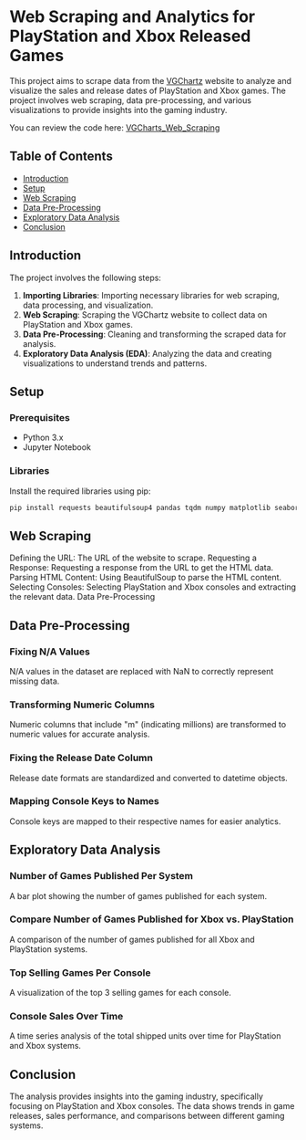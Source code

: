 # Web Scraping and Analytics for PlayStation and Xbox Released Games

This project aims to scrape data from the [VGChartz](https://www.vgchartz.com/) website to analyze and visualize the sales and release dates of PlayStation and Xbox games. The project involves web scraping, data pre-processing, and various visualizations to provide insights into the gaming industry.

You can review the code here: [VGCharts_Web_Scraping](https://github.com/qfattah/Web-Scraping/blob/master/VGcharts_PS_Xbox_Scrape.ipynb)

## Table of Contents
- [Introduction](#introduction)
- [Setup](#setup)
- [Web Scraping](#web-scraping)
- [Data Pre-Processing](#data-pre-processing)
- [Exploratory Data Analysis](#exploratory-data-analysis)
- [Conclusion](#conclusion)

## Introduction

The project involves the following steps:
1. **Importing Libraries**: Importing necessary libraries for web scraping, data processing, and visualization.
2. **Web Scraping**: Scraping the VGChartz website to collect data on PlayStation and Xbox games.
3. **Data Pre-Processing**: Cleaning and transforming the scraped data for analysis.
4. **Exploratory Data Analysis (EDA)**: Analyzing the data and creating visualizations to understand trends and patterns.

## Setup

### Prerequisites
- Python 3.x
- Jupyter Notebook

### Libraries
Install the required libraries using pip:
```bash
pip install requests beautifulsoup4 pandas tqdm numpy matplotlib seaborn
```
## Web Scraping

Defining the URL: The URL of the website to scrape.
Requesting a Response: Requesting a response from the URL to get the HTML data.
Parsing HTML Content: Using BeautifulSoup to parse the HTML content.
Selecting Consoles: Selecting PlayStation and Xbox consoles and extracting the relevant data.
Data Pre-Processing

## Data Pre-Processing

### Fixing N/A Values
N/A values in the dataset are replaced with NaN to correctly represent missing data.

### Transforming Numeric Columns
Numeric columns that include "m" (indicating millions) are transformed to numeric values for accurate analysis.

### Fixing the Release Date Column
Release date formats are standardized and converted to datetime objects.

### Mapping Console Keys to Names
Console keys are mapped to their respective names for easier analytics.

## Exploratory Data Analysis

### Number of Games Published Per System
A bar plot showing the number of games published for each system.

### Compare Number of Games Published for Xbox vs. PlayStation
A comparison of the number of games published for all Xbox and PlayStation systems.

### Top Selling Games Per Console
A visualization of the top 3 selling games for each console.

### Console Sales Over Time
A time series analysis of the total shipped units over time for PlayStation and Xbox systems.

## Conclusion

The analysis provides insights into the gaming industry, specifically focusing on PlayStation and Xbox consoles. The data shows trends in game releases, sales performance, and comparisons between different gaming systems.
